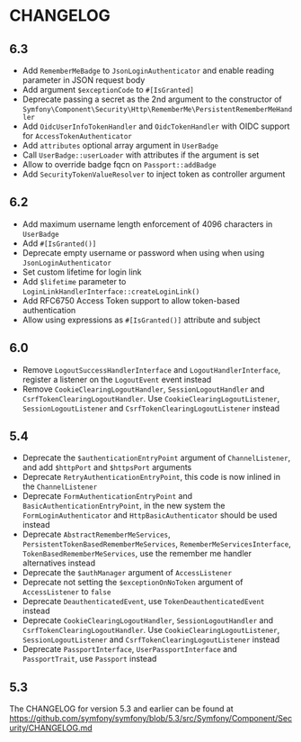 CHANGELOG
=========

6.3
---

 * Add `RememberMeBadge` to `JsonLoginAuthenticator` and enable reading parameter in JSON request body
 * Add argument `$exceptionCode` to `#[IsGranted]`
 * Deprecate passing a secret as the 2nd argument to the constructor of `Symfony\Component\Security\Http\RememberMe\PersistentRememberMeHandler`
 * Add `OidcUserInfoTokenHandler` and `OidcTokenHandler` with OIDC support for `AccessTokenAuthenticator`
 * Add `attributes` optional array argument in `UserBadge`
 * Call `UserBadge::userLoader` with attributes if the argument is set
 * Allow to override badge fqcn on `Passport::addBadge`
 * Add `SecurityTokenValueResolver` to inject token as controller argument

6.2
---

 * Add maximum username length enforcement of 4096 characters in `UserBadge`
 * Add `#[IsGranted()]`
 * Deprecate empty username or password when using when using `JsonLoginAuthenticator`
 * Set custom lifetime for login link
 * Add `$lifetime` parameter to `LoginLinkHandlerInterface::createLoginLink()`
 * Add RFC6750 Access Token support to allow token-based authentication
 * Allow using expressions as `#[IsGranted()]` attribute and subject

6.0
---

 * Remove `LogoutSuccessHandlerInterface` and `LogoutHandlerInterface`, register a listener on the `LogoutEvent` event instead
 * Remove `CookieClearingLogoutHandler`, `SessionLogoutHandler` and `CsrfTokenClearingLogoutHandler`.
   Use `CookieClearingLogoutListener`, `SessionLogoutListener` and `CsrfTokenClearingLogoutListener` instead

5.4
---

 * Deprecate the `$authenticationEntryPoint` argument of `ChannelListener`, and add `$httpPort` and `$httpsPort` arguments
 * Deprecate `RetryAuthenticationEntryPoint`, this code is now inlined in the `ChannelListener`
 * Deprecate `FormAuthenticationEntryPoint` and `BasicAuthenticationEntryPoint`, in the new system the `FormLoginAuthenticator`
   and `HttpBasicAuthenticator` should be used instead
 * Deprecate `AbstractRememberMeServices`, `PersistentTokenBasedRememberMeServices`, `RememberMeServicesInterface`,
   `TokenBasedRememberMeServices`, use the remember me handler alternatives instead
 * Deprecate the `$authManager` argument of `AccessListener`
 * Deprecate not setting the `$exceptionOnNoToken` argument of `AccessListener` to `false`
 * Deprecate `DeauthenticatedEvent`, use `TokenDeauthenticatedEvent` instead
 * Deprecate `CookieClearingLogoutHandler`, `SessionLogoutHandler` and `CsrfTokenClearingLogoutHandler`.
   Use `CookieClearingLogoutListener`, `SessionLogoutListener` and `CsrfTokenClearingLogoutListener` instead
 * Deprecate `PassportInterface`, `UserPassportInterface` and `PassportTrait`, use `Passport` instead

5.3
---

The CHANGELOG for version 5.3 and earlier can be found at https://github.com/symfony/symfony/blob/5.3/src/Symfony/Component/Security/CHANGELOG.md
